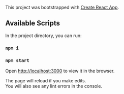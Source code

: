 This project was bootstrapped with [Create React App](https://github.com/facebook/create-react-app).

## Available Scripts

In the project directory, you can run:

### `npm i`

### `npm start`

Open [http://localhost:3000](http://localhost:3000) to view it in the browser.

The page will reload if you make edits.<br />
You will also see any lint errors in the console.

